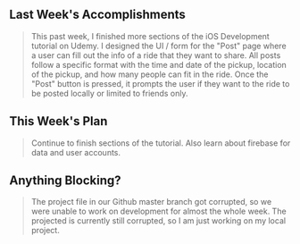 ## Last Week's Accomplishments

> This past week, I finished more sections of the iOS Development tutorial on Udemy. I designed the UI / form for
> the "Post" page where a user can fill out the info of a ride that they want to share. All posts follow a specific
> format with the time and date of the pickup, location of the pickup, and how many people can fit in the ride.
> Once the "Post" button is pressed, it prompts the user if they want to the ride to be posted locally or limited
> to friends only.

## This Week's Plan

> Continue to finish sections of the tutorial. Also learn about firebase for data and user accounts.

## Anything Blocking?

> The project file in our Github master branch got corrupted, so we were unable to work on development for almost the
> whole week. The projected is currently still corrupted, so I am just working on my local project.
